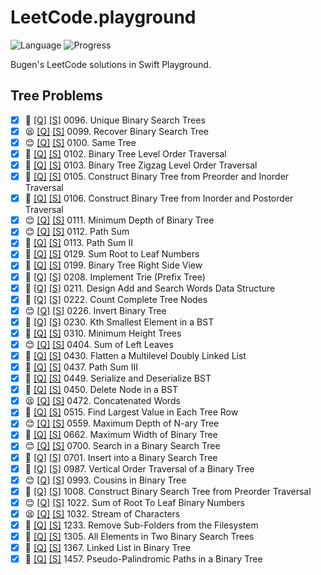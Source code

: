 # LeetCode.playground
![Language](https://img.shields.io/badge/Language-Swift%205.3-orange.svg)
![Progress](https://img.shields.io/badge/Count-38-orange.svg)

Bugen's LeetCode solutions in Swift Playground.
## Tree Problems
- [X] 🤨 [[Q]](https://leetcode.com/problems/unique-binary-search-trees/) [[S]](.././LeetCode.playground/Pages/96.%20Unique%20Binary%20Search%20Trees.xcplaygroundpage/Contents.swift) 0096. Unique Binary Search Trees 
- [X] 😫 [[Q]](https://leetcode.com/problems/recover-binary-search-tree/) [[S]](.././LeetCode20Q4.playground/Pages/99.%20Recover%20Binary%20Search%20Tree.xcplaygroundpage/Contents.swift) 0099. Recover Binary Search Tree 
- [X] 😊 [[Q]](https://leetcode.com/problems/same-tree/) [[S]](.././LeetCode.playground/Pages/100.%20Same%20Tree.xcplaygroundpage/Contents.swift) 0100. Same Tree 
- [X] 🤨 [[Q]](https://leetcode.com/problems/binary-tree-level-order-traversal/) [[S]](.././LeetCode.playground/Pages/102.%20Binary%20Tree%20Level%20Order%20Traversal.xcplaygroundpage/Contents.swift) 0102. Binary Tree Level Order Traversal 
- [X] 🤨 [[Q]](https://leetcode.com/problems/binary-tree-zigzag-level-order-traversal/) [[S]](.././LeetCode.playground/Pages/103.%20Binary%20Tree%20Zigzag%20Level%20Order%20Traversal.xcplaygroundpage/Contents.swift) 0103. Binary Tree Zigzag Level Order Traversal 
- [X] 🤨 [[Q]](https://leetcode.com/problems/construct-binary-tree-from-preorder-and-inorder-traversal/) [[S]](.././LeetCode.playground/Pages/105.%20Construct%20Binary%20Tree%20from%20Preorder%20and%20Inorder%20Traversal.xcplaygroundpage/Contents.swift) 0105. Construct Binary Tree from Preorder and Inorder Traversal 
- [X] 🤨 [[Q]](https://leetcode.com/problems/construct-binary-tree-from-inorder-and-postorder-traversal/) [[S]](.././LeetCode.playground/Pages/106.%20Construct%20Binary%20Tree%20from%20Inorder%20and%20Postorder%20Traversal.xcplaygroundpage/Contents.swift) 0106. Construct Binary Tree from Inorder and Postorder Traversal 
- [X] 😊 [[Q]](https://leetcode.com/problems/minimum-depth-of-binary-tree/) [[S]](.././LeetCode20Q4.playground/Pages/111.%20Minimum%20Depth%20of%20Binary%20Tree.xcplaygroundpage/Contents.swift) 0111. Minimum Depth of Binary Tree 
- [X] 😊 [[Q]](https://leetcode.com/problems/path-sum/) [[S]](.././LeetCode.playground/Pages/112.%20Path%20Sum.xcplaygroundpage/Contents.swift) 0112. Path Sum 
- [X] 🤨 [[Q]](https://leetcode.com/problems/path-sum-ii/) [[S]](.././LeetCode.playground/Pages/113.%20Path%20Sum%20II.xcplaygroundpage/Contents.swift) 0113. Path Sum II 
- [X] 🤨 [[Q]](https://leetcode.com/problems/sum-root-to-leaf-numbers/) [[S]](.././LeetCode.playground/Pages/129.%20Sum%20Root%20to%20Leaf%20Numbers.xcplaygroundpage/Contents.swift) 0129. Sum Root to Leaf Numbers 
- [X] 🤨 [[Q]](https://leetcode.com/problems/binary-tree-right-side-view/) [[S]](.././LeetCode.playground/Pages/199-Binary%20Tree%20Right%20Side%20View.xcplaygroundpage/Contents.swift) 0199. Binary Tree Right Side View 
- [X] 🤨 [[Q]](https://leetcode.com/problems/implement-trie-prefix-tree/) [[S]](.././LeetCode.playground/Pages/208-Implement%20Trie%20(Prefix%20Tree).xcplaygroundpage/Contents.swift) 0208. Implement Trie (Prefix Tree) 
- [X] 🤨 [[Q]](https://leetcode.com/problems/design-add-and-search-words-data-structure/) [[S]](.././LeetCode.playground/Pages/211.%20Add%20and%20Search%20Word%20-%20Data%20structure%20design.xcplaygroundpage/Contents.swift) 0211. Design Add and Search Words Data Structure 
- [X] 🤨 [[Q]](https://leetcode.com/problems/count-complete-tree-nodes/) [[S]](.././LeetCode.playground/Pages/222.%20Count%20Complete%20Tree%20Nodes.xcplaygroundpage/Contents.swift) 0222. Count Complete Tree Nodes 
- [X] 😊 [[Q]](https://leetcode.com/problems/invert-binary-tree/) [[S]](.././LeetCode.playground/Pages/226-Invert%20Binary%20Tree.xcplaygroundpage/Contents.swift) 0226. Invert Binary Tree 
- [X] 🤨 [[Q]](https://leetcode.com/problems/kth-smallest-element-in-a-bst/) [[S]](.././LeetCode.playground/Pages/230-Kth%20Smallest%20Element%20in%20a%20BST.xcplaygroundpage/Contents.swift) 0230. Kth Smallest Element in a BST 
- [X] 🔞 [[Q]](https://leetcode.com/problems/minimum-height-trees/) [[S]](.././LeetCode.playground/Pages/310-Minimum%20Height%20Trees.xcplaygroundpage/Contents.swift) 0310. Minimum Height Trees 
- [X] 😊 [[Q]](https://leetcode.com/problems/sum-of-left-leaves/) [[S]](.././LeetCode.playground/Pages/404.%20Sum%20of%20Left%20Leaves.xcplaygroundpage/Contents.swift) 0404. Sum of Left Leaves 
- [X] 🤨 [[Q]](https://leetcode.com/problems/flatten-a-multilevel-doubly-linked-list/) [[S]](.././LeetCode.playground/Pages/430.%20Flatten%20a%20Multilevel%20Doubly%20Linked%20List.xcplaygroundpage/Contents.swift) 0430. Flatten a Multilevel Doubly Linked List 
- [X] 🤨 [[Q]](https://leetcode.com/problems/path-sum-iii/) [[S]](.././LeetCode.playground/Pages/437.%20Path%20Sum%20III.xcplaygroundpage/Contents.swift) 0437. Path Sum III 
- [X] 🤨 [[Q]](https://leetcode.com/problems/serialize-and-deserialize-bst/) [[S]](.././LeetCode20Q4.playground/Pages/449.%20Serialize%20and%20Deserialize%20BST.xcplaygroundpage/Contents.swift) 0449. Serialize and Deserialize BST 
- [X] 🤨 [[Q]](https://leetcode.com/problems/delete-node-in-a-bst/) [[S]](.././LeetCode.playground/Pages/450.%20Delete%20Node%20in%20a%20BST.xcplaygroundpage/Contents.swift) 0450. Delete Node in a BST 
- [X] 😫 [[Q]](https://leetcode.com/problems/concatenated-words/) [[S]](.././LeetCode.playground/Pages/472-Concatenated%20Words.xcplaygroundpage/Contents.swift) 0472. Concatenated Words 
- [X] 🤨 [[Q]](https://leetcode.com/problems/find-largest-value-in-each-tree-row/) [[S]](.././LeetCode.playground/Pages/515-Find%20Largest%20Value%20in%20Each%20Tree%20Row.xcplaygroundpage/Contents.swift) 0515. Find Largest Value in Each Tree Row 
- [X] 😊 [[Q]](https://leetcode.com/problems/maximum-depth-of-n-ary-tree/) [[S]](.././LeetCode.playground/Pages/559-Maximum%20Depth%20of%20N-ary%20Tree.xcplaygroundpage/Contents.swift) 0559. Maximum Depth of N-ary Tree 
- [X] 🤨 [[Q]](https://leetcode.com/problems/maximum-width-of-binary-tree/) [[S]](.././LeetCode.playground/Pages/662.%20Maximum%20Width%20of%20Binary%20Tree.xcplaygroundpage/Contents.swift) 0662. Maximum Width of Binary Tree 
- [X] 😊 [[Q]](https://leetcode.com/problems/search-in-a-binary-search-tree/) [[S]](.././LeetCode.playground/Pages/700.%20Search%20in%20a%20Binary%20Search%20Tree.xcplaygroundpage/Contents.swift) 0700. Search in a Binary Search Tree 
- [X] 🤨 [[Q]](https://leetcode.com/problems/insert-into-a-binary-search-tree/) [[S]](.././LeetCode.playground/Pages/701.%20Insert%20into%20a%20Binary%20Search%20Tree.xcplaygroundpage/Contents.swift) 0701. Insert into a Binary Search Tree 
- [X] 🤬 [[Q]](https://leetcode.com/problems/vertical-order-traversal-of-a-binary-tree/) [[S]](.././LeetCode.playground/Pages/987.%20Vertical%20Order%20Traversal%20of%20a%20Binary%20Tree.xcplaygroundpage/Contents.swift) 0987. Vertical Order Traversal of a Binary Tree 
- [X] 😊 [[Q]](https://leetcode.com/problems/cousins-in-binary-tree/) [[S]](.././LeetCode.playground/Pages/993-Cousins%20in%20Binary%20Tree.xcplaygroundpage/Contents.swift) 0993. Cousins in Binary Tree 
- [X] 🤨 [[Q]](https://leetcode.com/problems/construct-binary-search-tree-from-preorder-traversal/) [[S]](.././LeetCode.playground/Pages/1008-Construct%20Binary%20Search%20Tree%20from%20Preorder%20Traversal.xcplaygroundpage/Contents.swift) 1008. Construct Binary Search Tree from Preorder Traversal 
- [X] 😊 [[Q]](https://leetcode.com/problems/sum-of-root-to-leaf-binary-numbers/) [[S]](.././LeetCode.playground/Pages/1022.%20Sum%20of%20Root%20To%20Leaf%20Binary%20Numbers.xcplaygroundpage/Contents.swift) 1022. Sum of Root To Leaf Binary Numbers 
- [X] 😫 [[Q]](https://leetcode.com/problems/stream-of-characters/) [[S]](.././LeetCode.playground/Pages/1032.%20Stream%20of%20Characters.xcplaygroundpage/Contents.swift) 1032. Stream of Characters 
- [X] 🤨 [[Q]](https://leetcode.com/problems/remove-sub-folders-from-the-filesystem/) [[S]](.././LeetCode.playground/Pages/1233.%20Remove%20Sub-Folders%20from%20the%20Filesystem.xcplaygroundpage/Contents.swift) 1233. Remove Sub-Folders from the Filesystem 
- [X] 🤨 [[Q]](https://leetcode.com/problems/all-elements-in-two-binary-search-trees/) [[S]](.././LeetCode.playground/Pages/1305.%20All%20Elements%20in%20Two%20Binary%20Search%20Trees.xcplaygroundpage/Contents.swift) 1305. All Elements in Two Binary Search Trees 
- [X] 🤨 [[Q]](https://leetcode.com/problems/linked-list-in-binary-tree/) [[S]](.././LeetCode.playground/Pages/1367.%20Linked%20List%20in%20Binary%20Tree.xcplaygroundpage/Contents.swift) 1367. Linked List in Binary Tree 
- [X] 🤨 [[Q]](https://leetcode.com/problems/pseudo-palindromic-paths-in-a-binary-tree/) [[S]](.././LeetCode.playground/Pages/1457.%20Pseudo-Palindromic%20Paths%20in%20a%20Binary%20Tree.xcplaygroundpage/Contents.swift) 1457. Pseudo-Palindromic Paths in a Binary Tree 
